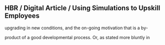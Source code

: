 ## HBR / Digital Article / Using Simulations to Upskill Employees

upgrading in new conditions, and the on-going motivation that is a by-

product of a good developmental process. Or, as stated more bluntly in